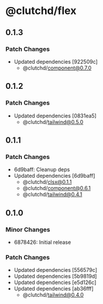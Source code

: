 # @clutchd/flex

## 0.1.3

### Patch Changes

- Updated dependencies [922509c]
  - @clutchd/component@0.7.0

## 0.1.2

### Patch Changes

- Updated dependencies [0831ea5]
  - @clutchd/tailwind@0.5.0

## 0.1.1

### Patch Changes

- 6d9baff: Cleanup deps
- Updated dependencies [6d9baff]
  - @clutchd/clsx@0.1.1
  - @clutchd/component@0.6.1
  - @clutchd/tailwind@0.4.1

## 0.1.0

### Minor Changes

- 6878426: Initial release

### Patch Changes

- Updated dependencies [556579c]
- Updated dependencies [5b9819d]
- Updated dependencies [e5d126c]
- Updated dependencies [ab36fff]
  - @clutchd/tailwind@0.4.0
